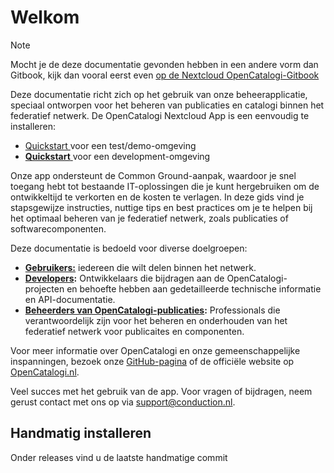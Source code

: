 # Welkom

> [!NOTE]
> Mocht je de deze documentatie gevonden hebben in een andere vorm dan Gitbook, kijk dan vooral eerst even [op de Nextcloud OpenCatalogi-Gitbook](https://conduction.gitbook.io/opencatalogi-nextcloud)

Deze documentatie richt zich op het gebruik van onze beheerapplicatie, speciaal ontworpen voor het beheren van publicaties en catalogi binnen het federatief netwerk. De OpenCatalogi Nextcloud App is een eenvoudig te installeren:

* [Quickstart ](installatie/instructies.md)voor een test/demo-omgeving
* [**Quickstart** ](developers/installatie-van-nextcloud-development-omgeving.md)voor een development-omgeving

Onze app ondersteunt de Common Ground-aanpak, waardoor je snel toegang hebt tot bestaande IT-oplossingen die je kunt hergebruiken om de ontwikkeltijd te verkorten en de kosten te verlagen. In deze gids vind je stapsgewijze instructies, nuttige tips en best practices om je te helpen bij het optimaal beheren van je federatief netwerk, zoals publicaties of softwarecomponenten.

Deze documentatie is bedoeld voor diverse doelgroepen:

* [**Gebruikers:**](broken-reference/) iedereen die wilt delen binnen het netwerk.
* [**Developers**](broken-reference/)**:** Ontwikkelaars die bijdragen aan de OpenCatalogi-projecten en behoefte hebben aan gedetailleerde technische informatie en API-documentatie.
* [**Beheerders van OpenCatalogi-publicaties**](broken-reference/)**:** Professionals die verantwoordelijk zijn voor het beheren en onderhouden van het federatief netwerk voor publicaites en componenten.

Voor meer informatie over OpenCatalogi en onze gemeenschappelijke inspanningen, bezoek onze [GitHub-pagina](https://github.com/OpenCatalogi) of de officiële website op [OpenCatalogi.nl](https://opencatalogi.nl).

Veel succes met het gebruik van de app. Voor vragen of bijdragen, neem gerust contact met ons op via support@conduction.nl.

## Handmatig installeren
Onder releases vind u de laatste handmatige commit
